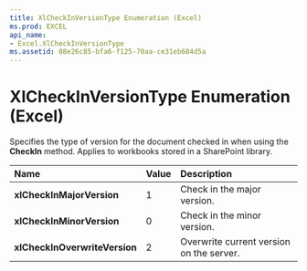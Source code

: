 ```yaml
---
title: XlCheckInVersionType Enumeration (Excel)
ms.prod: EXCEL
api_name:
- Excel.XlCheckInVersionType
ms.assetid: 08e26c85-bfa6-f125-70aa-ce31eb684d5a
---
```



# XlCheckInVersionType Enumeration (Excel)

Specifies the type of version for the document checked in when using the  **CheckIn** method. Applies to workbooks stored in a SharePoint library.



|**Name**|**Value**|**Description**|
|:-----|:-----|:-----|
| **xlCheckInMajorVersion**|1|Check in the major version.|
| **xlCheckInMinorVersion**|0|Check in the minor version.|
| **xlCheckInOverwriteVersion**|2|Overwrite current version on the server.|

